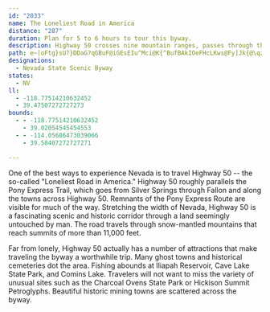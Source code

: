 ```yaml
---
id: "2033"
name: The Loneliest Road in America
distance: "287"
duration: Plan for 5 to 6 hours to tour this byway.
description: Highway 50 crosses nine mountain ranges, passes through the agricultural oasis of Fallon, and ends in Ely. In between are 287 miles where man's presence is indicated only by the road and an occasional fence.
path: e~|oFtg}sU?}DDaG?qGBuF@iGEsEIu^Mci@K{^BufBAkIOeFHcLKws@Fy]Jk{@\qzAJwBpAiHxDeKtEoIzH{HzFoCnSmIxXwKjBWJO`IcDfGwBLQfJ}CdDkBnGaBDMvD{AFOtDkAFQrR{GFQrUoIFSnEwAxAy@xTeIHQjCeAlHeDxDiAjA}@vDu@`B_AjIyCFOd@?hTcJnKoDh@k@`^wMDQh[wKn@m@d@K@Y|Cs@t`@uOn^uMtWeKfDcBh@?rBoAjAu@^DvCoAvI}FbMeMzCaGtIkSFm@hTgj@|E_Nx@oECS`I__@n^ueBdUqkA|WcqAXeAJu@~GyYvEiQtNmc@ba@a_AhNi\hM{SrPmWnm@oz@PGlcAqsAlHoI|gC{kCpOcQj`AgnAbGeO|AwF`DmT|Dq_@lAoPjDa[?y@hEoTt]ouAf[yhAnU{k@jq@ybBxVom@`AcBnGyQdCuJ~Gk^tG{`@b@sDVs@vBuMlCg[XaH?wKe@aHg@}DsBePuBeLkFeNcBsDsIcMiEqGsD}HgEgN{AuGmLiaAgAoL?uDs@mQg@}T`@aNrCme@tE_VxD{[T{ECeEoGws@c@yEeSc{BgDm_@cGsxAeImzByBmi@OaAAsD_Dgw@kCwgA{Gm{CuL}wEmA_q@tAoiBJwWSgPaBc]W{GoA{b@yHukCkDigA{B}o@aBiq@|CatC~@}bABqQ[}R{MsgDBIcE}{@s@wScE_~@mC}WeBmKaDgP_ByM}Lwp@k@cGgC}w@{A}e@vAcc@`@}N\qDnAcHl@iLzBux@`@u`@?cPMcA_A{QuDgi@FiC_@_@_CuZkH_hAw@aFeC}HsCwDsIiHe@Eu@aJj@qDbAgBhBiBdLmK|A}BrDkJtIeNdLmPnDuEjFmC|GoB~ACFUbCWVQb@EdAo@rDuBv@?|GsCrHuBHOzOaFh@g@tIaCd@e@bRcGb@]|DoAJSf@EPY`@FvTuHvD}BdCqCx@i@Fu@|HyQ\qBZS|AcDlKqY~HqQnEaId\cc@zp@iu@rVi\hDoFfBwEhA}ErDoS|CwT?wArByKdBaGfJuUz@mDx@_b@V}C|P{gAr@}HZiIUgHy@iFDqAlByI~F}TAqFw@qCyGoRyB_FgA}AaNaLyA}Be@mAk@{ES{Ic@qDqE{LmBmIqCgPuBiGsByCk@kAwHgJw@a@FCFLOIFCaIcHyJkHoHqCeH{IuC}BkDqE_BiDwDgCcBkCcBE_ClDm@ReBo@_BgAy@?sA|@qA?a@IAkBPwAx@s@fAWfGMx@iA?kBeAeBsCy@kAw@e@wA@sA^qAv@m@j@wAKiB[y@wBuCYaAXkAdAeBLi@k@kHKoFq@wCqAsBc@{@uAoDYoBRuF`@WpBkC|@kBfB{KRWf@yGJaKu@}NiA_OaAeB{Bu@}ANmAh@{BNeAuAIm@DoAj@oB^MXcBxD_GLgEs@yCuD_KyCqK}@aGGoDr@uDlCmGzGgJjDgLzDwExDkDlAiBd@uBd@eGMyEWcBoAoD_EmFQ?q@u@uCmBu@cAg@qCPkAdBmCbNaMtA_@DYn@?hAi@dD[r^?pCb@lKLlBObBy@nCeB`D{Eh@]nEcBfBgB~PaYvJwQfBmFrAyI`@aJDyDs@yJy@sFGoCHo@Hq@r@sF^aSJuw@KeA@mp@?_pAAwWYgiFJw`EMceCeAaUoAmMk@wFkEgSaHaUoS}c@eMwRmPgWUGyRsYDEesCqdEmAyAaLyPup@kaASMqXqa@Ek@c@AeOmSiRcRoM{IeK_F_[iKkASy_AeZgIcC{f@cP}@EoKaDKQuUgHaWiI}@CkoAca@uAi@aF{EgFsHmFwJ}Mi\cEsLqE}R_Kmm@m@kKs@_a@q@gEsB}GeAwGSqIr@is@JsHr@sQOqH{AqFiQ}h@AWQM{FePqp@czAg@iAQAg_CkiFC_@UOyLmWm@mBsw@kfBUEg@oBs^my@WMq[er@k_@uz@SE_@eBgYqn@mgBk}DuHkQy]iv@ms@u_BGUk@i@{No\WE[oAwYqo@oLcXen@mtAi@qBmEkJEc@Q?m~@_tBCg@m@c@aL}Vsc@_cAcEsJs@gAUcAuRuc@m@}Bs@}IeEmnAoAyHKgNr@om@@qEPiKJUrBmTLO?mApAqLl@y@h@o@t@wAFWrI_KlD}FfE}IlCuDp@WrA{@t@o@|EyKzAaCfGeHvBcDt@w@dAqArA{BFm@hA_B`AgCHeAZaH_AkIJuDV_DdAoAhCqBP_A?uAw@q@s@U{BLqAl@kHvG{@d@JGKF_C?{EaDCuBZq@fAItC?|@cAXgEd@_BpAyAtByAxAmEjEsCZm@b@mCSeDsA}GW}DT_Bx@wA~BQx@PpG`GbAh@~AY`CsAxCmFPE|BgDZcC?cCs@wJQgHP}AhDsC`@iCEiNNQxB{JrCyLbCuChBsCbCyNdCmKxF_OnAeJh@yAf@cEH{CU_D{CmFi@_BUyHcByE{AeBmD}AiFmAYk@YcC\oBvAwBzGsCl@w@tAeG@uNrBuMj@_Kp@uDfA}A_ClIDy@p@uD~A}BhGeExC{AfFcA~DEzIfAbO`AxAWn@U|D{CrCcC?IdDcFpAcAzAe@lFk@jQm@HQhDu@~CuBpBiDxEsMfEsKtHqEbDmA~EcFP?fCcCbAs@JWf@SFYd@Oz@gAP?rA}AXEbAcAhE}BrAQj@[hF}@dH_C`HeE`BuAdEcGrDuJ`@_BlFeNnFaJZOb@aAxMwPVCZu@bHeJjEoC~DiARYxBYfDkAFMjDiAfAo@tCa@HSrAS~Fe@tIUrKoAlCuAhOiOxGkPnE}PjCsJ`A_CpBmCbC_CrGeDxGuBfCaAv@CRYdKaD`DmBrDuD~EqInAaEr@yD~Fgh@r@cDJ}CzOytA\uEPs@DkA\kApx@}fHt@}EJiBvXkcCj@oLDiEOkCaA{HMIgJya@otAypGaBiGoWaq@{AkFuBiKgA}LWaKOiU]cGoB_MwDqOiNwh@uCuHsEiHuMyNuSmUmPgJwPyHYc@{EcB_HgEYm@k@QqJ}DsFuAi[CqE}@{EcB{KiFeIcEe@q@sDoGsAwDeFqQyEiHeD}Ba@k@kXeN}AmAi@a@ye@mlA}C_MaCsQ}K{gAon@yhGs_@ayD{Gqp@wNwtAsTwwBs@cH}iAgjLiWugC?q@{B{R_@qBiBoSq@mCcBaQgEub@wTazB{eAeqKkKqfAgIky@gCcW[wBmFcj@kIm{@gh@_hFsDc[aF{Z{v@_tEEeCm@gB{i@scDaYs{AaBuH{EgQePej@}Mkd@YoAQSis@cbC}[srAsEuRoB_MwUcqB_TcjBkLecAyBeReAyRA}FF_aARyg@x@yPvA_MlByIvGqUhd@owArCsHHiAlFwP~ByLh@eIKkIs@}K_Eq\u@qMEcMRaDRcBl@}C|ZwaBnOo{@\y@~`@uwBbVqqACGrKei@b@wDrEcRnAeDlOyT~@w@@Up_@wh@jAyBvE{E|GyFvBqAlSiLl@u@xGkD|SoM^CBQ|FsC|K}D~FyAFOlIuBNQvFqBt@CfDoAdAc@xBe@FKt@GzAo@jFwADQzFsAdDsAt@CpFuBhHcBdFoAfEcA`FiAzBo@nAMrCe@dC[zBi@~Dk@|Cq@nCYlDo@hEOJO~@Ir@g@bFmAtIm@zGaBz@m@pDqDj@?PRjKNz@N`GObCmA|FcGrGgKfDcIT?NaApBeFhGsGfCiA~OcCdAy@r@InG}Hl@{AjHaD`E_DnHwCjBe@xET`b@tM|a@QlAWfJiHdA]?QlR_OhCuApPyHxKmHxEiBd@o@bBq@jBYH[bA}@hF_C`Cs@tBoAx@IZUjBk@tJuD`JeBh@]|@Q|Ay@zAKj@[lAGrBsAjA]vAqAbFqCnBeBz@]nBqBx@YFWrI{IvGgIfDuEvOyXlDcC`DI~JrAtJp@vDZd[|AbE?~HJrF?jEYz_@q@xJ{ChAg@lCw@jLkEtC]lDP~C|AbHdFlBr@xk@`JbIf@|PDfLy@~H}AnDqAhGkBPu@l@[tHvEWqAuAmBaAwBHc@~@eAZQdBeDfAwAhDiGjAuDvBiK\]nJoe@~Ga]rPwu@fIe`@b@_ABmAnJwd@d@o@By@vBoIRK?sAlE}QxEiU?cESqE{CiUUwAoPkhBAeBOi@}@kJC_BQg@mFcj@oF{n@kCmXkLwoAKc@}PoeBoUy_CYsA_VukCyBuUmGgs@iP{cBcD_S{A}EWQYwBcVcv@aDgJeCcK_A{IgA}Ge@gBuBkDaFyEqm@oi@e\k]_B{CaAeAcCaMoB_YYsMa@_EsP{fBEqBUi@wAyPOuHt@oUzEes@x@{LpGk}@hCib@xAyRfJevAb@cE|Dkn@zQoiCD_CzCcb@jAiGhRmt@v@yArW{bAz@{Ej@u@|\gqAn@gEjMugBRSPiD~NwpBIaHoBuRCmFYsEL{DfB}D~E{GRuAY{CsA{BeAe@mBMmBy@sAuEe@y@cBa@{BImBaAyBiB[u@KsBfA{GMgI_Dg\_@cCmD{GuHuKk@yAYyBDcF^aGlCwM~AmQxAuG`CgHlF{KJiAb@QbB{Cj@oB`@]xDiI~FsOzDcQhA}CZ_BRYfD{I~AwBxFaGdA{BzCuPl@}B|MyWlBwGPmCBgf@s@wOdAgHdCoFtCmEtBcCjFuCzM_SvBiBb@M~BqBrCkBlMuGrD{CzAyBxAuEnQso@x@qB`@cCjEwGfCyClFkEhPqIlD{BlNuGvY{OX?LQdAOFOzSiLlFcEl@cChCeQHqGe@sByDuFu@uCk@}F?cGv@_JKgEWq@{EkCw@yAaAkD_@aDmCyn@JaDx@wFfAgDD}Dc@oCcGmVsAqB_EeDsD_BwB_DqFaLmIaI_BaC_A{BMmCb@yBlBaC|EgCjDkDlBwFfBiIVyCSqKhAmJHkDKcBqBqKMm@_@gEM_Km@kFw@}DcB_DkIiM}BmFcBgGwFyWAs@a@e@qB{J{@kKwAaGgkAinCuNe]k`CqqFCI}~AusD?}@_Ai@oA{B_AmCaEoKsCyJH[[Y{Qcs@iDmLYmCq@eBuFe\kBgHiQ}VoK}ReF}KMICiAoA}CW_DMsGPwThI}yCv@w^EeNQuIYyOaBqQyF_Sk@{Ea@gORkI?wImBaOe@kGFuI?cBB_@?u@G{n@C{\^sD~@mF`BqEdG{KlAgD`EwNjCmHzBmD~CaDlFmH`JsVfH{HlGsE|@i@dLgIxCkEfCaIj@cIMmDQO[sCkAcEw@Y{BkDYeDfBuBlAe@Lg@v@g@|C{@jGFdGz@R^fAHjFxBjCr@hD?lAW`Os@|UX`JMLQvADnAWfHxAxGb@dDtArAH`JsDLSxDoAbAMpCoAzAiBZiB?mDs@iBkAmBYyCNeAzUmUzNaQrBwCbDuIdCmEzEmFhEwCfB?jB?jJmHhQcQ|B_Cx@[FWnb@i_@vl@mh@vRwQ\ItViVhUwRhHiFvDkDzyA{bB~BkCj`@gc@fBiB`DwD`@aA`w@ccA`@qA~J{PtEaG`DgFlFoIrB}CjA_BzA_CrFqGb@UT_@~AoApCqCvKyHxAkBdHgNZy@dGeKx@eAf@mAfCiDjGcKtAgB|D}GjImLzLeRhIgMrEgGbB{AxAwAtEqCtFmDfDyA|FwAtReBnIuAbNmAjGuBxHwEpGoEjJ}FtBiBbDaFbB_CBg@tDqFxN_VdJoN|AqC`AkDhDqVnBsH|B}KhEaSxG_SdByF|HeW~CmN`CuJrBiKnDkMfBsEh@aFJqGx@cC`B_CZkAjEuFjDmH`HiOrByAlCu@lI{HfC}CxAoCbAcDFwCQ_DeDeLYmCSuFEeESeCgAmP_@qE_@oEU}Da@{EYuEa@qEWiEa@mEg@wEeBuJ}@_CmAgAaCcFwAcDuAsC}@cBkAoBo@gDq@}IOcCGsB]gElCmAbC}AvC}@rCcA|Aw@tAg@~BqAdCeAhDyAnC{ArCs@p@_@p@}@fCy@|@WdC{@zAeAhLaFxKsEnSeJr_@uOnLoFzSoJ~HsDtH}Bh`@ePfEaChMmIls@if@jEkDbCqBrlAoz@nIqGtA_@rh@e_@hBwArt@yf@rAaAhMcIzAiAjFwG|EuKfBiEnNkZpGuNdLuTjCkDbAuBr@}@~FqFrDqCbZwQfGiEt}B}wAnKwG`\uTjGoChHuGlKeHfReLpYoQlKiH~sAs|@`v@qd@lGiEFIvWyPvEuCjv@ge@vy@{i@pi@w\vo@ka@dHcEzJsGbQeOtEoGvDcGlEqIjBuCvEsJfDcJvFmMtFkJhCsGhB_HfGgb@rAiExBwEhJaMfEyCdLwFj[wRxCeGfAkD`@iDOmFmGk\sFiWYwBmBiGuKsUcDgEqCiByIgByAu@eB}BuBwGgBeIyJiX]yBCaLc@cDy@iBs@m@wCeCuEwDyBkDgDcHm@oBcAmDcBsGkAgEyAwNE{L]eFcFcKyBeGy@gHoBaFuB}D{AkEe@aIFeEpAcIZmDUmDW{@{EoHgAyAyD}Gk@qCm@oMs@kBuAmBuBcFc@}Ai@aGYuSDyBxAmClCyAlF_@|NDtBi@hCiBzImKzK}I~DkBlDaCdBcBrDuG`B_KvCcMnA{BfA_AdB_@dC[zLz@xCIfAeAbCuFhA}IXeI`BuTl@_Ob@yD~AgH~@gKDgIkAeGkR}x@c[apAqFyTuKkd@m}@ixDgY}lAuLog@{CeMq[{rAgaA_cEkAsCkDuHmC_FmBwBmB_BeBsBsCwBsFcDiIsDyDkB_oAsd@iu@{XiMyEc~Bw|@mF}AwR{HmIeCmNmG}QyE{oBqb@eViFcU}HeD{BeFcF_pAybAcG_IiBaDiByC_DqKs@kIm@gFMsEQkGf@gMjCcOlBaLvEe`@z@oIfBmIp@uBrAsCdCiDzFiFlO_Qd@_@bG}H~ByEzHcS`ByEhCaGhKeLx@qA~BwCrNeZhAcB|AsAhD}AnOmKfSsKnCuBxBkCfB{EhB}G|AaE~AuBnNyKdHsEfCuBfEsFnJsOzI}Q|@qA|GcEjEaJdBaFfFmJfJ_IjX}ZjK}OlFmKzAiEtAoGrCs\d@gD~@yb@?gW?gLDyB\sEdAgEbGqM`PkWhD_QZwH\sCxAmGtPcc@d_@_z@~BsCnIeGvCoD`DeFpO_a@tAyFh@oCxDqQrG_f@bHqK~J{PlIoPzC{DbByBvEgIrCqGxCwKnA}C~B{QlPoqB~BePzEuQtAiFn]ay@db@seAtQ{a@nMoZ~EgPt@mDjAiOz@eVrGqmBbBsm@hAyd@bCieAlDchAbMegDpC_dAfEoq@
designations:
  - Nevada State Scenic Byway
states:
  - NV
ll:
  - -118.77514210632452
  - 39.47507272727273
bounds:
  - - -118.77514210632452
    - 39.02054545454553
  - - -114.05686473039066
    - 39.58407272727271

---
```


One of the best ways to experience Nevada is to travel Highway 50 -- the so-called "Loneliest Road in America." Highway 50 roughly parallels the Pony Express Trail, which goes from Silver Springs through Fallon and along the towns across Highway 50.  Remnants of the Pony Express Route are visible for much of the way.  Stretching the width of Nevada, Highway 50 is a fascinating scenic and historic corridor through a land seemingly untouched by man.  The road travels through snow-mantled mountains that reach summits of more than 11,000 feet.

Far from lonely, Highway 50 actually has a number of attractions that make traveling the byway a worthwhile trip.  Many ghost towns and historical cemeteries dot the area.  Fishing abounds at Iliapah Reservoir, Cave Lake State Park, and Comins Lake.  Travelers will not want to miss the variety of unusual sites such as the Charcoal Ovens State Park or Hickison Summit Petroglyphs.  Beautiful historic mining towns are scattered across the byway.
